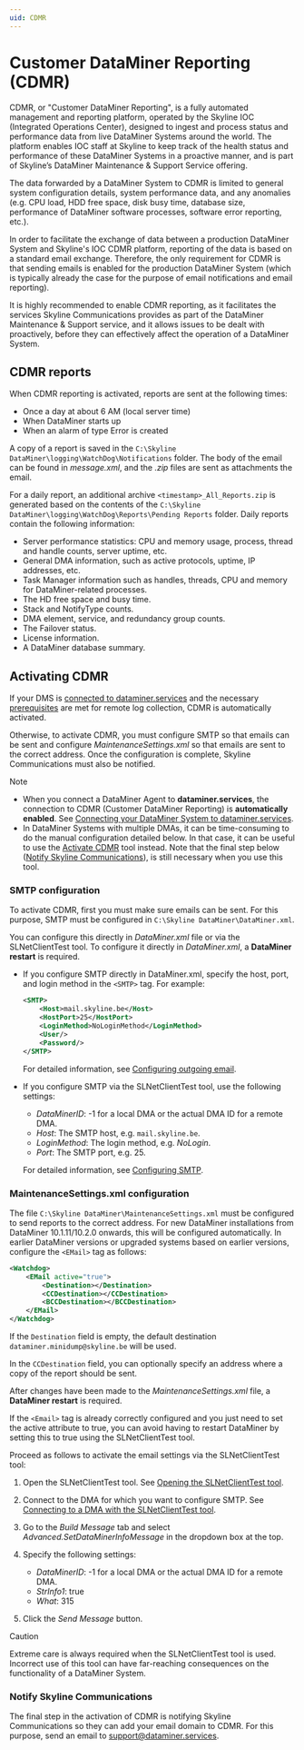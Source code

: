 ```yaml
---
uid: CDMR
---
```


# Customer DataMiner Reporting (CDMR)

CDMR, or "Customer DataMiner Reporting", is a fully automated management and reporting platform, operated by the Skyline IOC (Integrated Operations Center), designed to ingest and process status and performance data from live DataMiner Systems around the world. The platform enables IOC staff at Skyline to keep track of the health status and performance of these DataMiner Systems in a proactive manner, and is part of Skyline’s DataMiner Maintenance & Support Service offering.

The data forwarded by a DataMiner System to CDMR is limited to general system configuration details, system performance data, and any anomalies (e.g. CPU load, HDD free space, disk busy time, database size, performance of DataMiner software processes, software error reporting, etc.).

In order to facilitate the exchange of data between a production DataMiner System and Skyline's IOC CDMR platform, reporting of the data is based on a standard email exchange. Therefore, the only requirement for CDMR is that sending emails is enabled for the production DataMiner System (which is typically already the case for the purpose of email notifications and email reporting).

It is highly recommended to enable CDMR reporting, as it facilitates the services Skyline Communications provides as part of the DataMiner Maintenance & Support service, and it allows issues to be dealt with proactively, before they can effectively affect the operation of a DataMiner System.

## CDMR reports

When CDMR reporting is activated, reports are sent at the following times:

- Once a day at about 6 AM (local server time)
- When DataMiner starts up
- When an alarm of type Error is created

A copy of a report is saved in the `C:\Skyline DataMiner\logging\WatchDog\Notifications` folder. The body of the email can be found in *message.xml*, and the *.zip* files are sent as attachments the email.

For a daily report, an additional archive `<timestamp>_All_Reports.zip` is generated based on the contents of the `C:\Skyline DataMiner\logging\WatchDog\Reports\Pending Reports` folder. Daily reports contain the following information:

- Server performance statistics: CPU and memory usage, process, thread and handle counts, server uptime, etc.
- General DMA information, such as active protocols, uptime, IP addresses, etc.
- Task Manager information such as handles, threads, CPU and memory for DataMiner-related processes.
- The HD free space and busy time.
- Stack and NotifyType counts.
- DMA element, service, and redundancy group counts.
- The Failover status.
- License information.
- A DataMiner database summary.

## Activating CDMR

If your DMS is [connected to dataminer.services](xref:Connecting_your_DataMiner_System_to_the_cloud) and the necessary [prerequisites](xref:RemoteLogCollection#requirements) are met for remote log collection, CDMR is automatically activated.

Otherwise, to activate CDMR, you must configure SMTP so that emails can be sent and configure *MaintenanceSettings.xml* so that emails are sent to the correct address. Once the configuration is complete, Skyline Communications must also be notified.

> [!NOTE]
>
> - When you connect a DataMiner Agent to **dataminer.services**, the connection to CDMR (Customer DataMiner Reporting) is **automatically enabled**. See [Connecting your DataMiner System to dataminer.services](xref:Connecting_your_DataMiner_System_to_the_cloud).
> - In DataMiner Systems with multiple DMAs, it can be time-consuming to do the manual configuration detailed below. In that case, it can be useful to use the [Activate CDMR](xref:Activate_CDMR) tool instead. Note that the final step below ([Notify Skyline Communications](#notify-skyline-communications)), is still necessary when you use this tool.

### SMTP configuration

To activate CDMR, first you must make sure emails can be sent. For this purpose, SMTP must be configured in `C:\Skyline DataMiner\DataMiner.xml`.

You can configure this directly in *DataMiner.xml* file or via the SLNetClientTest tool. To configure it directly in *DataMiner.xml*, a **DataMiner restart** is required.

- If you configure SMTP directly in DataMiner.xml, specify the host, port, and login method in the `<SMTP>` tag. For example:

  ```xml
  <SMTP> 
      <Host>mail.skyline.be</Host>
      <HostPort>25</HostPort>
      <LoginMethod>NoLoginMethod</LoginMethod>
      <User/>
      <Password/>
  </SMTP>
  ```

  For detailed information, see [Configuring outgoing email](xref:Configuring_outgoing_email).

- If you configure SMTP via the SLNetClientTest tool, use the following settings:

  - *DataMinerID*: -1 for a local DMA or the actual DMA ID for a remote DMA.
  - *Host*: The SMTP host, e.g. `mail.skyline.be`.
  - *LoginMethod*: The login method, e.g. *NoLogin*.
  - *Port*: The SMTP port, e.g. 25.

  For detailed information, see [Configuring SMTP](xref:SLNetClientTest_configuring_SMTP).

### MaintenanceSettings.xml configuration

The file `C:\Skyline DataMiner\MaintenanceSettings.xml` must be configured to send reports to the correct address. For new DataMiner installations from DataMiner 10.1.11/10.2.0 onwards, this will be configured automatically. In earlier DataMiner versions or upgraded systems based on earlier versions, configure the `<EMail>` tag as follows:

```xml
<Watchdog>
    <EMail active="true"> 
        <Destination></Destination>
        <CCDestination></CCDestination> 
        <BCCDestination></BCCDestination> 
    </EMail>
</Watchdog>
```

If the `Destination` field is empty, the default destination `dataminer.minidump@skyline.be` will be used. 

In the `CCDestination` field, you can optionally specify an address where a copy of the report should be sent.

After changes have been made to the *MaintenanceSettings.xml* file, a **DataMiner restart** is required.

If the `<Email>` tag is already correctly configured and you just need to set the active attribute to true, you can avoid having to restart DataMiner by setting this to true using the SLNetClientTest tool.

Proceed as follows to activate the email settings via the SLNetClientTest tool:

1. Open the SLNetClientTest tool. See [Opening the SLNetClientTest tool](xref:Opening_the_SLNetClientTest_tool).
1. Connect to the DMA for which you want to configure SMTP. See [Connecting to a DMA with the SLNetClientTest tool](xref:Connecting_to_a_DMA_with_the_SLNetClientTest_tool).
1. Go to the *Build Message* tab and select *Advanced.SetDataMinerInfoMessage* in the dropdown box at the top.
1. Specify the following settings:

    - *DataMinerID*: -1 for a local DMA or the actual DMA ID for a remote DMA.
    - *StrInfo1*: true
    - *What*: 315

1. Click the *Send Message* button.

> [!CAUTION]
> Extreme care is always required when the SLNetClientTest tool is used. Incorrect use of this tool can have far-reaching consequences on the functionality of a DataMiner System.

### Notify Skyline Communications

The final step in the activation of CDMR is notifying Skyline Communications so they can add your email domain to CDMR. For this purpose, send an email to <support@dataminer.services>.
